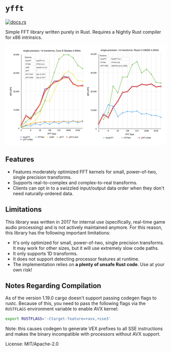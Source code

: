# `yfft`

[<img src="https://docs.rs/yfft/badge.svg" alt="docs.rs">](https://docs.rs/yfft/)

Simple FFT library written purely in Rust. Requires a Nightly Rust compiler for x86 intrinsics.

![](docs/benchmark.jpg)

## Features

 - Features moderately optimized FFT kernels for small, power-of-two,
   single precision transforms.
 - Supports real-to-complex and complex-to-real transforms.
 - Clients can opt in to a swizzled input/output data order when they don't
   need naturally-ordered data.

## Limitations

This library was written in 2017 for internal use (specifically, real-time
game audio processing) and is not actively maintained anymore. For this
reason, this library has the following important limitations:

 - It's only optimized for small, power-of-two, single precision transforms.
   It may work for other sizes, but it will use extremely slow code paths.
 - It only supports 1D transforms.
 - It does not support detecting processor features at runtime.
 - The implementation relies on **a plenty of unsafe Rust code**.
   Use at your own risk!

## Notes Regarding Compilation

As of the version 1.19.0 cargo doesn't support passing codegen flags to rustc. Because of this,
you need to pass the following flags via the `RUSTFLAGS` environment variable to enable AVX kernel:

```sh
export RUSTFLAGS='-Ctarget-feature=+avx,+sse3'
```

Note: this causes codegen to generate VEX prefixes to all SSE instructions and makes the binary
incompatible with processors without AVX support.

License: MIT/Apache-2.0

